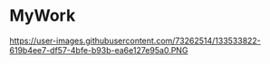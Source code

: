 # MyWork

https://user-images.githubusercontent.com/73262514/133533822-619b4ee7-df57-4bfe-b93b-ea6e127e95a0.PNG
